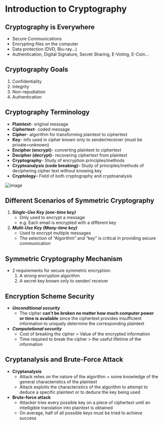 # Introduction to Cryptography
## Cryptography is Everywhere
- Secure Communications
- Encrypting files on the computer
- Data protection (DVD, Blu-ray...)
- Authentication, Digital Signature, Secret Sharing, E-Voting, E-Coin...

## Cryptography Goals
1. Confidentiality
2. Integrity
3. Non-repudiation
4. Authentication

## Cryptography Terminology
- __Plaintext__- original message
- __Ciphertext__- coded message
- __Cipher__- algorithm for transforming plaintext to ciphertext
- __Key__- info used in cipher known only to sender/receiver (must be private=unknown)
- __Encipher (encrypt)__- converting plaintext to ciphertext
- __Decipher (decrypt)__- recovering ciphertext from plaintext
- __Cryptography__- Study of encryption principles/methods
- __Cryptoanalysis (code breaking)__– Study of principles/methods of deciphering cipher text without knowing key
- __Cryptology__– Field of both cryptography and cryptoanalysis

![image](https://github.com/wtxd1234/Network-Security/assets/41671135/f0562da6-094b-4811-8519-914ad838dee0)

## Different Scenarios of Symmetric Cryptography
1. ___Single-Use Key (one-time key)___
   - Only used to encrypt a message
   - e.g. Each email is encrypted with a different key
2. ___Multi-Use Key (Many-time key)___
   - Used to encrypt multiple messages
   - The selection of “Algorithm” and “key” is critical in providing secure communication

## Symmetric Cryptography Mechanism
- 2 requirements for secure symmetric encryption:
  1. A strong encryption algorithm
  2. A secret key known only to sender/ receiver

## Encryption Scheme Security
- ___Unconditional security___
  - The cipher __can't be broken no matter how much computer power or time is available__ since the ciphertext provides insufficient information to uniquely determine the corresponding plaintext
- ___Computational security___
  - Cost of breaking the cipher > Value of the encrypted information
  - Time required to break the cipher > the useful lifetime of the information

## Cryptanalysis and Brute-Force Attack
- __Cryptanalysis__
  - Attack relies on the nature of the algorithm + some knowledge of the general characteristics of the plaintext
  - Attack exploits the characteristics of the algorithm to attempt to deduce a specific plaintext or to deduce the key being used
- __Brute-force attack__
  - Attacker tries every possible key on a piece of ciphertext until an intelligible translation into plaintext is obtained
  - On average, half of all possible keys must be tried to achieve success

